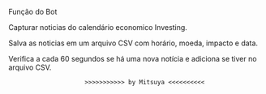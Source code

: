 Função do Bot

Capturar noticias do calendário economico Investing.

Salva as noticias em um arquivo CSV com horário, moeda, impacto e data.

Verifica a cada 60 segundos se há uma nova notícia e adiciona se tiver no arquivo CSV.


                         >>>>>>>>>>> by Mitsuya <<<<<<<<<<
